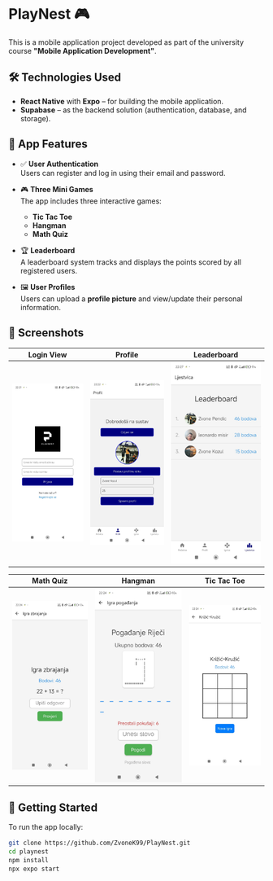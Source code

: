 # PlayNest 🎮

This is a mobile application project developed as part of the university course **"Mobile Application Development"**.

## 🛠️ Technologies Used

- **React Native** with **Expo** – for building the mobile application.
- **Supabase** – as the backend solution (authentication, database, and storage).

## 📱 App Features

- ✅ **User Authentication**  
  Users can register and log in using their email and password.

- 🎮 **Three Mini Games**  
  The app includes three interactive games:
  - **Tic Tac Toe**
  - **Hangman**
  - **Math Quiz**

- 🏆 **Leaderboard**  
  A leaderboard system tracks and displays the points scored by all registered users.

- 🖼️ **User Profiles**  
  Users can upload a **profile picture** and view/update their personal information.

## 📸 Screenshots

| Login View | Profile | Leaderboard |
|------------|---------|-------------|
| ![Login](assets/Screenshots/Login.jpg) | ![Profile](assets/Screenshots/Profile.jpg) | ![Leaderboard](assets/Screenshots/Leaderboard.jpg) |

| Math Quiz | Hangman | Tic Tac Toe |
|-----------|---------|-------------|
| ![Math Quiz](assets/Screenshots/MathQuiz.jpg) | ![Hangman](assets/Screenshots/Hangman.jpg) | ![Tic Tac Toe](assets/Screenshots/TicTacToe.jpg) |

## 🚀 Getting Started

To run the app locally:

```bash
git clone https://github.com/ZvoneK99/PlayNest.git
cd playnest
npm install
npx expo start
